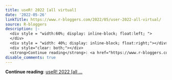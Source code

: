 ```yaml
---
title: useR! 2022 [all virtual]
date: '2022-05-26'
linkTitle: https://www.r-bloggers.com/2022/05/user-2022-all-virtual/
source: R-bloggers
description: |-
  <div style = "width:60%; display: inline-block; float:left; ">
  </div>
  <div style = "width: 40%; display: inline-block; float:right;"></div>
  <div style="clear: both;"></div>
  <strong>Continue reading</strong>: <a href="https://www.r-bloggers.com/2022/05/user-2022-all-virtual/">useR! 2022 [all ...
disable_comments: true
---
```

<div style = "width:60%; display: inline-block; float:left; ">
</div>
<div style = "width: 40%; display: inline-block; float:right;"></div>
<div style="clear: both;"></div>
<strong>Continue reading</strong>: <a href="https://www.r-bloggers.com/2022/05/user-2022-all-virtual/">useR! 2022 [all ...